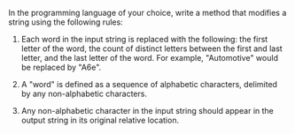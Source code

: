 In the programming language of your choice, write a method that modifies a string using the following rules:

1. Each word in the input string is replaced with the following:
the first letter of the word, the count of distinct letters between the first and last letter, and the last letter of the word. For example, "Automotive" would be replaced by "A6e".

2. A "word" is defined as a sequence of alphabetic characters, delimited by any non-alphabetic characters.

3. Any non-alphabetic character in the input string should appear in the output string in its original relative location.

